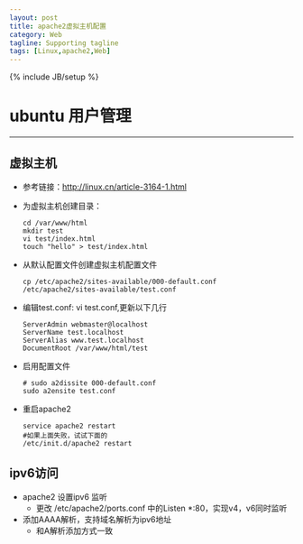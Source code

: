```yaml
---
layout: post
title: apache2虚拟主机配置
category: Web
tagline: Supporting tagline
tags: [Linux,apache2,Web]
---
```

{% include JB/setup %}
# ubuntu 用户管理
--------------------------------------------------------------------------------

## 虚拟主机
- 参考链接：http://linux.cn/article-3164-1.html
- 为虚拟主机创建目录：

  ```
  cd /var/www/html
  mkdir test
  vi test/index.html
  touch "hello" > test/index.html
  ```

- 从默认配置文件创建虚拟主机配置文件

  ```
  cp /etc/apache2/sites-available/000-default.conf /etc/apache2/sites-available/test.conf
  ```

- 编辑test.conf: vi test.conf,更新以下几行

  ```
  ServerAdmin webmaster@localhost
  ServerName test.localhost
  ServerAlias www.test.localhost
  DocumentRoot /var/www/html/test
  ```

- 启用配置文件

  ```
  # sudo a2dissite 000-default.conf
  sudo a2ensite test.conf
  ```

- 重启apache2

  ```
  service apache2 restart
  #如果上面失败，试试下面的
  /etc/init.d/apache2 restart
  ```

## ipv6访问
- apache2 设置ipv6 监听
    + 更改 /etc/apache2/ports.conf 中的Listen *:80，实现v4，v6同时监听
- 添加AAAA解析，支持域名解析为ipv6地址
    + 和A解析添加方式一致
